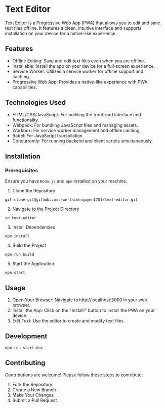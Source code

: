 # Text Editor
Text Editor is a Progressive Web App (PWA) that allows you to edit and save text files offline. It features a clean, intuitive interface and supports installation on your device for a native-like experience.
## Features
* Offline Editing: Save and edit text files even when you are offline.
* Installable: Install the app on your device for a full-screen experience.
* Service Worker: Utilizes a service worker for offline support and caching.
* Progressive Web App: Provides a native-like experience with PWA capabilities.
## Technologies Used
* HTML/CSS/JavaScript: For building the front-end interface and functionality.
* Webpack: For bundling JavaScript files and managing assets.
* Workbox: For service worker management and offline caching.
* Babel: For JavaScript transpilation.
* Concurrently: For running backend and client scripts simultaneously.
## Installation
### Prerequisites
Ensure you have ```Node.js``` and ```npm``` installed on your machine.
1. Clone the Repository
```
git clone git@github.com:swe-thinhnguyen1701/text-editor.git
```

2. Navigate to the Project Directory
```
cd text-editor
```

3. Install Dependencies
```
npm install
```

4. Build the Project
```
npm run build
```

5. Start the Application
```
npm start
```

## Usage
1. Open Your Browser: Navigate to http://localhost:3000 in your web browser.
2. Install the App: Click on the "Install!" button to install the PWA on your device.
3. Edit Text: Use the editor to create and modify text files.

## Development
```
npm run start:dev
```

## Contributing
Contributions are welcome! Please follow these steps to contribute:

1. Fork the Repository
2. Create a New Branch
3. Make Your Changes
4. Submit a Pull Request

